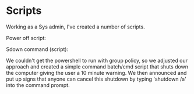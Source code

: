 # Scripts
Working as a Sys admin, I've created a number of scripts.

Power off script:

Sdown command (script):

We couldn't get the powershell to run with group policy, so we adjusted our approach and created a simple command batch/cmd script that shuts down the computer giving the user a 10 minute warning. We then announced and put up signs that anyone can cancel this shutdown by typing 'shutdown /a' into the command prompt.
